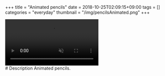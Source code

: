 +++
title = "Animated pencils"
date = 2018-10-25T02:09:15+09:00
tags = []
categories = "everyday"
thumbnail = "/img/pencilsAnimated.png"
+++

<div class="image">
<video playsinline autoplay muted loop id="vid" src="/video/pencilsAnim.mp4" type="video/mp4">
<img src="/img/pencils#2.png">
</div>

<div class="description">
# Description
Animated pencils.